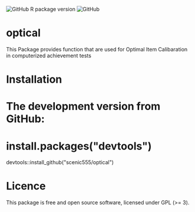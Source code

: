 ![GitHub R package version](https://img.shields.io/github/r-package/v/scenic555/optical?label=Optical&logo=github)
![GitHub](https://img.shields.io/github/license/scenic555/optical?logo=github)

# optical
This Package provides function that are used for Optimal Item Calibaration in computerized achievement tests

# Installation
# The development version from GitHub:
# install.packages("devtools")
devtools::install_github("scenic555/optical")


# Licence
This package is free and open source software, licensed under GPL (>= 3).
